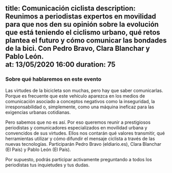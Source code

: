 title: Comunicación ciclista
description: Reunimos a periodistas expertos en movilidad para que nos den su opinión sobre la evolución que está teniendo el ciclismo urbano, qué retos plantea el futuro y cómo comunicar las bondades de la bici. Con Pedro Bravo, Clara Blanchar y Pablo León.  
at: 13/05/2020 16:00
duration: 75
----
### Sobre qué hablaremos en este evento

Las virtudes de la bicicleta son muchas, pero hay que saber comunicarlas. Porque es frecuente que este vehículo aparezca en los medios de comunicación asociado a conceptos negativos como la inseguridad, la irresponsabilidad o, simplemente, como una máquina ineficaz para las exigencias urbanas cotidianas. 

Pero sabemos que no es así. Por eso queremos reunir a prestigiosos periodistas y comunicadores especializados en movilidad urbana y convencidos de sus virtudes. Ellos nos contarán qué valores transmitir, qué herramientas utilizar y cómo difundir el mensaje ciclista a través de las nuevas tecnologías. Participarán Pedro Bravo (eldiario.es), Clara Blanchar (El País) y Pablo León (El País).  

Por supuesto, podrás participar activamente preguntando a todos los periodistas tus inquietudes y tus dudas.
